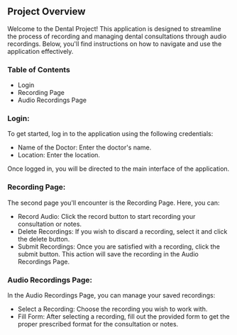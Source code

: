 ## Project Overview
Welcome to the Dental Project! This application is designed to streamline the process of recording and managing dental consultations through audio recordings. Below, you'll find instructions on how to navigate and use the application effectively.

### Table of Contents
* Login
* Recording Page
* Audio Recordings Page

### Login:
To get started, log in to the application using the following credentials:

* Name of the Doctor: Enter the doctor's name.
* Location: Enter the location.

Once logged in, you will be directed to the main interface of the application.

### Recording Page:

The second page you'll encounter is the Recording Page. Here, you can:

* Record Audio: Click the record button to start recording your consultation or notes.
* Delete Recordings: If you wish to discard a recording, select it and click the delete button.
* Submit Recordings: Once you are satisfied with a recording, click the submit button. This action will save the recording in the Audio Recordings Page.

### Audio Recordings Page:

In the Audio Recordings Page, you can manage your saved recordings:

* Select a Recording: Choose the recording you wish to work with.
* Fill Form: After selecting a recording, fill out the provided form to get the proper prescribed format for the consultation or notes.
